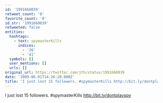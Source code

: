 ```yaml
---
id: '1991660039'
retweet_count: '0'
favorite_count: '0'
id_str: '1991660039'
retweeted: false
entities:
  hashtags:
    - text: spymasterKills
      indices:
        - '26'
        - '41'
  symbols: []
  user_mentions: []
  urls: []
original_url: https://twitter.com/jth/status/1991660039
date: '2009-06-01T14:26:20.000Z'
title: 'I just lost 15 followers. #spymasterKills http://bit.ly/dontplayspy'
---
```


I just lost 15 followers. #spymasterKills http://bit.ly/dontplayspy